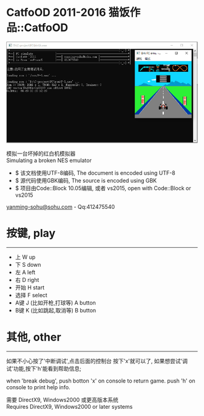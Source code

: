 ﻿# CatfoOD 2011-2016 猫饭作品::CatfoOD

![screen1](https://github.com/yanmingsohu/FC-emXlatXr/blob/master/screen1.jpg)


模拟一台坏掉的红白机模拟器  
Simulating a broken NES emulator


* $ 该文档使用UTF-8编码, The document is encoded using UTF-8
* $ 源代码使用GBK编码, The source is encoded using GBK
* $ 项目由Code::Block 10.05编辑, 或者 vs2015, open with Code::Block or vs2015


yanming-sohu@sohu.com - Qq:412475540


# 按键, play
---------------------------------------------

* 上	W	up
* 下	S	down
* 左	A	left
* 右	D	right	
* 开始	H	start
* 选择	F	select
* A键	J (比如开枪,打球等) A button
* B键	K (比如跳起,取消等) B button


# 其他, other
---------------------------------------------


如果不小心按了'中断调试',点击后面的控制台
按下'x'就可以了,
如果想尝试'调试'功能,按下'h'能看到帮助信息;  

when 'break debug', push botton 'x' on console to return game.
push 'h' on console to print help info.


需要 DirectX9, Windows2000 或更高版本系统  
Requires DirectX9, Windows2000 or later systems